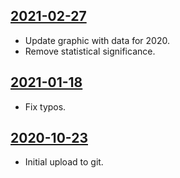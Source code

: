 ## [2021-02-27](https://github.com/faktaoklimatu/graphics/blob/8fbfe5a13b8bd1c391b7a8c2ee9808c911cd113d/data-visualization/climate-indicators/czechia/monthly-temperature-growth-in-czechia/cs-trend-teplot-cr.ai)

- Update graphic with data for 2020.
- Remove statistical significance.

## [2021-01-18](https://github.com/faktaoklimatu/graphics/blob/8680f5dcc615527602d86cbb92dd6d414d7c9b97/data-visualization/climate-indicators/czechia/monthly-temperature-growth-in-czechia/cs-trend-teplot-cr.ai)

- Fix typos.

## [2020-10-23](https://github.com/faktaoklimatu/graphics/blob/b253427fcc97a23462362b3a7615fba73ef8dc32/Data%20visualization/Climate%20indicators/Czechia/Monthly%20temperature%20growth%20in%20Czechai/cs-trend-teplot-cr.ai)

- Initial upload to git.

